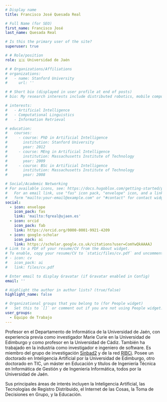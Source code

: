 ```yaml
---
# Display name
title: Francisco José Quesada Real

# Full Name (for SEO)
first_name: Francisco José
last_name: Quesada Real

# Is this the primary user of the site?
superuser: true

# # Role/position
role: 🇪🇸 Universidad de Jaén

# # Organizations/Affiliations
# organizations:
#   - name: Stanford University
#     url: ''

# # Short bio (displayed in user profile at end of posts)
# bio: My research interests include distributed robotics, mobile computing and programmable matter.

# interests:
#   - Artificial Intelligence
#   - Computational Linguistics
#   - Information Retrieval

# education:
#   courses:
#     - course: PhD in Artificial Intelligence
#       institution: Stanford University
#       year: 2012
#     - course: MEng in Artificial Intelligence
#       institution: Massachusetts Institute of Technology
#       year: 2009
#     - course: BSc in Artificial Intelligence
#       institution: Massachusetts Institute of Technology
#       year: 2008

# Social/Academic Networking
# For available icons, see: https://docs.hugoblox.com/getting-started/page-builder/#icons
#   For an email link, use "fas" icon pack, "envelope" icon, and a link in the
#   form "mailto:your-email@example.com" or "#contact" for contact widget.
social:
  - icon: envelope
    icon_pack: fas
    link: 'mailto:fqreal@ujaen.es'
  - icon: orcid
    icon_pack: fab
    link: https://orcid.org/0000-0001-9921-4209
  - icon: google-scholar
    icon_pack: ai
    link: https://scholar.google.co.uk/citations?user=ComYwQkAAAAJ
# Link to a PDF of your resume/CV from the About widget.
# To enable, copy your resume/CV to `static/files/cv.pdf` and uncomment the lines below.
# - icon: cv
#   icon_pack: ai
#   link: files/cv.pdf

# Enter email to display Gravatar (if Gravatar enabled in Config)
email: ''

# Highlight the author in author lists? (true/false)
highlight_name: false

# Organizational groups that you belong to (for People widget)
#   Set this to `[]` or comment out if you are not using People widget.
user_groups:
  - Equipo de Trabajo
---
```


Profesor en el Departamento de Informática de la Universidad de Jaén, con experiencia previa como investigador Marie Curie en la Universidad de Edimburgo y como profesor en la Universidad de Cádiz. También ha trabajado en la industria como investigador e ingeniero de software. Es miembro del grupo de investigación [Sinbad2](https://sinbad2.ujaen.es) y de la red [RIBCi](https://www.cyted.org/RIBCI). Posee un doctorado en Inteligencia Artificial por la Universidad de Edimburgo, otro doctorado en TIC, un máster en Educación y títulos de Ingeniería Técnica en Informática de Gestión y de Ingeniería Informática, todos por la Universidad de Jaén.

Sus principales áreas de interés incluyen la Inteligencia Artificial, las Tecnologías de Registro Distribuido, el Internet de las Cosas, la Toma de Decisiones en Grupo, y la Educación.